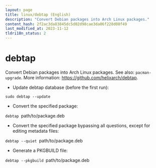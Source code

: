 ```yaml
---
layout: page
title: linux/debtap (English)
description: "Convert Debian packages into Arch Linux packages."
content_hash: 2f2ac3da83845dc5d02d98cae3da06f228d08f49
last_modified_at: 2023-11-12
tldri18n_status: 2
---
```

# debtap

Convert Debian packages into Arch Linux packages.
See also: `pacman-upgrade`.
More information: <https://github.com/helixarch/debtap>.

- Update debtap database (before the first run):

`sudo debtap --update`

- Convert the specified package:

`debtap `<span class="tldr-var badge badge-pill bg-dark-lm bg-white-dm text-white-lm text-dark-dm font-weight-bold">path/to/package.deb</span>

- Convert the specified package bypassing all questions, except for editing metadata files:

`debtap --quiet `<span class="tldr-var badge badge-pill bg-dark-lm bg-white-dm text-white-lm text-dark-dm font-weight-bold">path/to/package.deb</span>

- Generate a PKGBUILD file:

`debtap --pkgbuild `<span class="tldr-var badge badge-pill bg-dark-lm bg-white-dm text-white-lm text-dark-dm font-weight-bold">path/to/package.deb</span>
